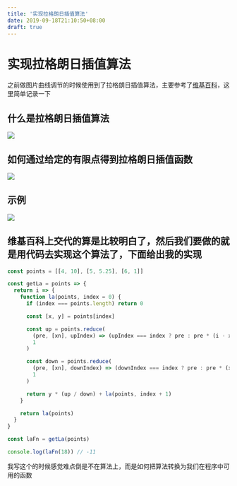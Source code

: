 ```yaml
---
title: '实现拉格朗日插值算法'
date: 2019-09-18T21:10:50+08:00
draft: true
---
```


# 实现拉格朗日插值算法

之前做图片曲线调节的时候使用到了拉格朗日插值算法，主要参考了[维基百科](https://zh.wikipedia.org/wiki/%E6%8B%89%E6%A0%BC%E6%9C%97%E6%97%A5%E6%8F%92%E5%80%BC%E6%B3%95)，这里简单记录一下

## 什么是拉格朗日插值算法

![](https://raw.githubusercontent.com/johnny19941216/storage-room/master/img/20190918203302.png)

## 如何通过给定的有限点得到拉格朗日插值函数

![](https://raw.githubusercontent.com/johnny19941216/storage-room/master/img/20190918203320.png)

## 示例

![](https://raw.githubusercontent.com/johnny19941216/storage-room/master/img/20190918203341.png)

## 维基百科上交代的算是比较明白了，然后我们要做的就是用代码去实现这个算法了，下面给出我的实现

```javascript
const points = [[4, 10], [5, 5.25], [6, 1]]

const getLa = points => {
  return i => {
    function la(points, index = 0) {
      if (index === points.length) return 0

      const [x, y] = points[index]

      const up = points.reduce(
        (pre, [xn], upIndex) => (upIndex === index ? pre : pre * (i - xn)),
        1
      )

      const down = points.reduce(
        (pre, [xn], downIndex) => (downIndex === index ? pre : pre * (x - xn)),
        1
      )

      return y * (up / down) + la(points, index + 1)
    }

    return la(points)
  }
}

const laFn = getLa(points)

console.log(laFn(18)) // -11
```

我写这个的时候感觉难点倒是不在算法上，而是如何把算法转换为我们在程序中可用的函数
